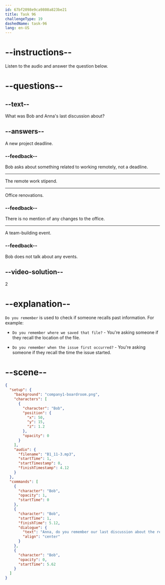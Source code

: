```yaml
---
id: 67bf2098e9ca9808a823be21
title: Task 96
challengeType: 19
dashedName: task-96
lang: en-US
---
```


<!-- (Audio) Bob: Anna, do you remember our last discussion about the remote work stipend? -->

# --instructions--

Listen to the audio and answer the question below.

# --questions--

## --text--

What was Bob and Anna's last discussion about?

## --answers--

A new project deadline.

### --feedback--

Bob asks about something related to working remotely, not a deadline.

---

The remote work stipend.

---

Office renovations.

### --feedback--

There is no mention of any changes to the office.

---

A team-building event.

### --feedback--

Bob does not talk about any events.

## --video-solution--

2

# --explanation--

`Do you remember` is used to check if someone recalls past information. For example:

- `Do you remember where we saved that file?` - You're asking someone if they recall the location of the file.

- `Do you remember when the issue first occurred?` - You're asking someone if they recall the time the issue started.

# --scene--

```json
{
  "setup": {
    "background": "company1-boardroom.png",
    "characters": [
      {
        "character": "Bob",
        "position": {
          "x": 50,
          "y": 15,
          "z": 1.2
        },
        "opacity": 0
      }
    ],
    "audio": {
      "filename": "B1_11-3.mp3",
      "startTime": 1,
      "startTimestamp": 0,
      "finishTimestamp": 4.12
    }
  },
  "commands": [
    {
      "character": "Bob",
      "opacity": 1,
      "startTime": 0
    },
    {
      "character": "Bob",
      "startTime": 1,
      "finishTime": 5.12,
      "dialogue": {
        "text": "Anna, do you remember our last discussion about the remote work stipend?",
        "align": "center"
      }
    },
    {
      "character": "Bob",
      "opacity": 0,
      "startTime": 5.62
    }
  ]
}
```
